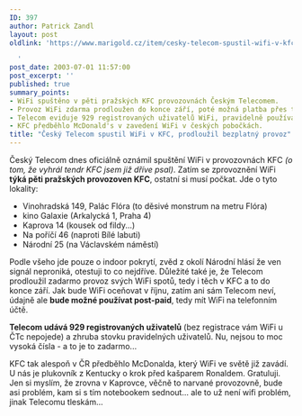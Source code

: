 ```yaml
---
ID: 397
author: Patrick Zandl
layout: post
oldlink: 'https://www.marigold.cz/item/cesky-telecom-spustil-wifi-v-kfc-prodlouzil-bezplatny-provoz

  '
post_date: 2003-07-01 11:57:00
post_excerpt: ''
published: true
summary_points:
- WiFi spuštěno v pěti pražských KFC provozovnách Českým Telecomem.
- Provoz WiFi zdarma prodloužen do konce září, poté možná platba přes telefonní účet.
- Telecom eviduje 929 registrovaných uživatelů WiFi, pravidelně používá zhruba stovka.
- KFC předběhlo McDonald's v zavedení WiFi v českých pobočkách.
title: "Český Telecom spustil WiFi v KFC, prodloužil bezplatný provoz"
---
```


<p>
Český Telecom dnes oficiálně oznámil spuštění WiFi v provozovnách KFC <EM>(o tom, že vyhrál tendr KFC jsem již dříve psal)</EM>. Zatím se zprovoznění WiFi <STRONG>týká pěti pražských provozoven KFC</STRONG>, ostatní si musí počkat. Jde o tyto lokality:</p>

<UL>
<LI>Vinohradská 149, Palác Flóra (to děsivé monstrum na metru Flóra)</LI>
<LI>kino Galaxie (Arkalycká 1, Praha 4)</LI>
<LI>Kaprova 14 (kousek od fildy...)</LI>
<LI>Na poříčí 46 (naproti Bílé labuti)</LI>
<LI>Národní 25 (na Václavském náměstí)</LI></UL>
<p>
Podle všeho jde pouze o indoor pokrytí, zvěd z okolí Národní hlásí že ven signál neproniká, otestuji to co nejdříve. Důležité také je, že Telecom prodloužil zadarmo provoz svých WiFi spotů, tedy i těch v KFC a to do konce září. Jak bude WiFi oceňovat v říjnu, zatím ani sám Telecom neví, údajně ale <STRONG>bude možné používat post-paid</STRONG>, tedy mít WiFi na telefonním účtě. </p>

<p>
<STRONG>Telecom udává 929 registrovaných uživatelů</STRONG> (bez registrace vám WiFi u ČTc nepojede) a zhruba stovku pravidelných uživatelů. Nu, nejsou to moc vysoká čísla - a to je to zadarmo...</p>

<p>
KFC tak alespoň&#160;v ČR předběhlo McDonalda, který WiFi ve světě již zavádí. U nás je plukovník z Kentucky o krok před kašparem Ronaldem. Gratuluji. Jen si myslím, že zrovna v Kaprovce, věčně to narvané provozovně, bude asi problém, kam si s tím notebookem sednout... ale to už není wifi problém, jinak Telecomu tleskám...</p>